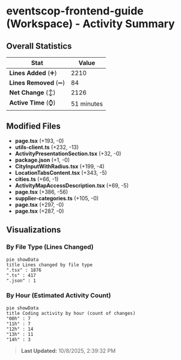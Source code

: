 # eventscop-frontend-guide (Workspace) - Activity Summary 

## Overall Statistics

| Stat                   | Value                                                             |
| ---------------------- | ----------------------------------------------------------------- |
| **Lines Added** (➕)   | 2210                                          |
| **Lines Removed** (➖) | 84                                        |
| **Net Change** (↕)    | 2126                |
| **Active Time** (⌚)   | 51 minutes |


## Modified Files
- **page.tsx** (+193, -0)
- **utils-client.ts** (+232, -13)
- **ActivityPresentationSection.tsx** (+32, -0)
- **package.json** (+1, -0)
- **CityInputWithRadius.tsx** (+199, -4)
- **LocationTabsContent.tsx** (+343, -5)
- **cities.ts** (+66, -1)
- **ActivityMapAccessDescription.tsx** (+69, -5)
- **page.tsx** (+386, -56)
- **supplier-categories.ts** (+105, -0)
- **page.tsx** (+297, -0)
- **page.tsx** (+287, -0)

## Visualizations

### By File Type (Lines Changed)

```mermaid
pie showData
title Lines changed by file type
".tsx" : 1876
".ts" : 417
".json" : 1
```

### By Hour (Estimated Activity Count)

```mermaid
pie showData
title Coding activity by hour (count of changes)
"00h" : 7
"11h" : 7
"12h" : 14
"13h" : 11
"14h" : 3
```


> **Last Updated:** 10/8/2025, 2:39:32 PM